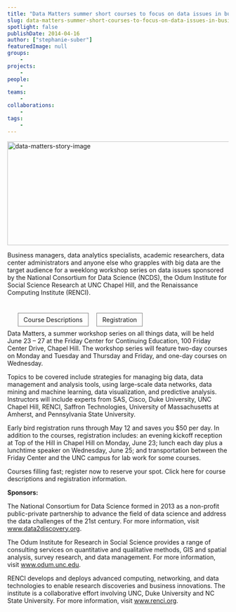 ```yaml
---
title: "Data Matters summer short courses to focus on data issues in business and research"
slug: data-matters-summer-short-courses-to-focus-on-data-issues-in-business-and-research
spotlight: false
publishDate: 2014-04-16
author: ["stephanie-suber"]
featuredImage: null
groups:
    - 
projects:
    - 
people:
    - 
teams: 
    - 
collaborations:
    - 
tags:
    - 
---
```

<img class="alignnone size-full wp-image-13307" src="https://www.renci.org/wp-content/uploads/2014/04/data-matters-story-image.png" alt="data-matters-story-image" width="640" height="236" />

Business managers, data analytics specialists, academic researchers, data center administrators and anyone else who grapples with big data are the target audience for a weeklong workshop series on data issues sponsored by the National Consortium for Data Science (NCDS), the Odum Institute for Social Science Research at UNC Chapel Hill, and the Renaissance Computing Institute (RENCI).



&nbsp;
<ul style="display: inline;">
	<li style="display: inline; padding: 6px 12px; border: 1px solid gray; margin-right: 15px; text-align: center;">Course Descriptions</li>
	<li style="border: 1px solid gray; padding: 6px 12px; display: inline; text-align: center;">Registration</li>
</ul>
&nbsp;

Data Matters, a summer workshop series on all things data, will be held June 23 – 27 at the Friday Center for Continuing Education, 100 Friday Center Drive, Chapel Hill. The workshop series will feature two-day courses on Monday and Tuesday and Thursday and Friday, and one-day courses on Wednesday.

Topics to be covered include strategies for managing big data, data management and analysis tools, using large-scale data networks, data mining and machine learning, data visualization, and predictive analysis. Instructors will include experts from SAS, Cisco, Duke University, UNC Chapel Hill, RENCI, Saffron Technologies, University of Massachusetts at Amherst, and Pennsylvania State University.

Early bird registration runs through May 12 and saves you $50 per day. In addition to the courses, registration includes: an evening kickoff reception at Top of the Hill in Chapel Hill on Monday, June 23; lunch each day plus a lunchtime speaker on Wednesday, June 25; and transportation between the Friday Center and the UNC campus for lab work for some courses.

Courses filling fast; register now to reserve your spot. Click here for course descriptions and registration information.

<strong>Sponsors:</strong>

The National Consortium for Data Science formed in 2013 as a non-profit public-private partnership to advance the field of data science and address the data challenges of the 21st century. For more information, visit <a href="http://www.data2discovery.org" target="_blank">www.data2discovery.org</a>.

The Odum Institute for Research in Social Science provides a range of consulting services on quantitative and qualitative methods, GIS and spatial analysis, survey research, and data management. For more information, visit <a href="http://www.odum.unc.edu" target="_blank">www.odum.unc.edu</a>.

RENCI develops and deploys advanced computing, networking, and data technologies to enable research discoveries and business innovations. The institute is a collaborative effort involving UNC, Duke University and NC State University. For more information, visit <a href="https://www.renci.org" target="_blank">www.renci.org</a>.
